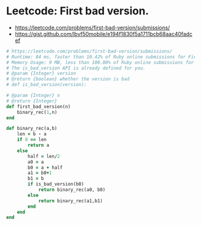 # Leetcode: First bad version.

- https://leetcode.com/problems/first-bad-version/submissions/
- https://gist.github.com/lbvf50mobile/e194f1830f5a1711bcb68aac40fadcef


```Ruby 
# https://leetcode.com/problems/first-bad-version/submissions/
# Runtime: 84 ms, faster than 10.42% of Ruby online submissions for First Bad Version.
# Memory Usage: 9 MB, less than 100.00% of Ruby online submissions for First Bad Version.
# The is_bad_version API is already defined for you.
# @param {Integer} version
# @return {boolean} whether the version is bad
# def is_bad_version(version):

# @param {Integer} n
# @return {Integer}
def first_bad_version(n)
    binary_rec(1,n)    
end

def binary_rec(a,b)
    len = b - a
    if 0 == len
        return a
    else
        half = len/2
        a0 = a
        b0 = a + half
        a1 = b0+1
        b1 = b
        if is_bad_version(b0)
            return binary_rec(a0, b0)
        else
            return binary_rec(a1,b1)
        end
    end
end

```